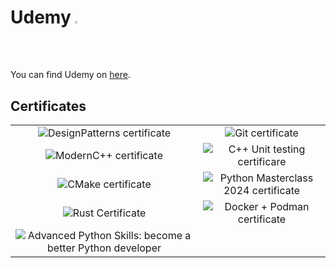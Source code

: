 # Udemy <img src="https://companieslogo.com/img/orig/UDMY.D-ad1cfee4.png"  width="1.5%" height="1.5%">
You can find Udemy on [here](https://www.udemy.com/).

## Certificates
|                          |                          |
:-------------------------:|:-------------------------:
![DesignPatterns certificate](https://udemy-certificate.s3.amazonaws.com/image/UC-bcc4f869-e991-432c-8830-06a0f386097d.jpg?v=1681482912000) | ![Git certificate](https://udemy-certificate.s3.amazonaws.com/image/UC-b0409a10-e23c-458d-8370-0585c6c65e08.jpg?v=1681482912000)
![ModernC++ certificate](https://udemy-certificate.s3.amazonaws.com/image/UC-508f22a7-bdd0-4dab-b619-4a1b6c602302.jpg?v=1681482912000) | ![C++ Unit testing certificare](https://udemy-certificate.s3.amazonaws.com/image/UC-be1729e6-addb-4d57-93c9-776db69a2d2e.jpg?v=1708593052000)
![CMake certificate](https://udemy-certificate.s3.amazonaws.com/image/UC-016d4af9-4b04-489b-99c7-75b1bda26710.jpg?v=1717762240000) | ![Python Masterclass 2024 certificate](https://udemy-certificate.s3.amazonaws.com/image/UC-c3f80334-6fe0-46ba-ae03-26e92c2c0c44.jpg?v=1718262917000)
![Rust Certificate](https://udemy-certificate.s3.amazonaws.com/image/UC-c9a0206b-4476-40ef-b531-a10ac4491dc4.jpg?v=1720699352000) | ![Docker + Podman certificate](https://udemy-certificate.s3.amazonaws.com/image/UC-835eed5e-efe2-4bc1-9971-18ee8597b934.jpg?v=1721130163000)
![Advanced Python Skills: become a better Python developer](https://udemy-certificate.s3.amazonaws.com/image/UC-1e07d6a9-b793-48e8-9867-914ffe0bfc30.jpg?v=1739973409000) |
